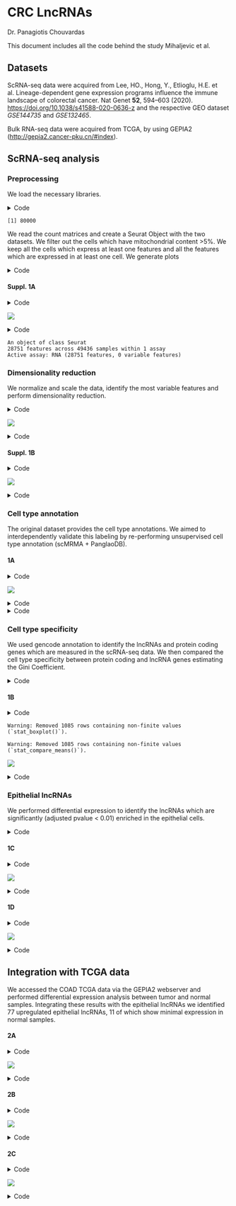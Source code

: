 # CRC LncRNAs
Dr. Panagiotis Chouvardas

This document includes all the code behind the study Mihaljevic et al.

## Datasets

ScRNA-seq data were acquired from Lee, HO., Hong, Y., Etlioglu, H.E. et
al. Lineage-dependent gene expression programs influence the immune
landscape of colorectal cancer. Nat Genet **52**, 594–603 (2020).
https://doi.org/10.1038/s41588-020-0636-z and the respective GEO dataset
*GSE144735* and *GSE132465*.

Bulk RNA-seq data were acquired from TCGA, by using GEPIA2
(http://gepia2.cancer-pku.cn/#index).

## ScRNA-seq analysis

### Preprocessing

We load the necessary libraries.

<details>
<summary>Code</summary>

``` r
library(scMRMA)
library(Seurat)
library(ggplot2)
library(pals)
library(dplyr)
library(tidyverse)
library(Nebulosa)
library(ggrepel)
library(ggpubr)
library(reshape)
library(ggvenn)
library(DescTools)
memory.limit(80000)
```

</details>

    [1] 80000

We read the count matrices and create a Seurat Object with the two
datasets. We filter out the cells which have mitochondrial content \>5%.
We keep all the cells which express at least one features and all the
features which are expressed in at least one cell. We generate plots

<details>
<summary>Code</summary>

``` r
counts1 <- read.table("DATA/GSE144735_processed_KUL3_CRC_10X_raw_UMI_count_matrix.txt", header = T, sep="\t", row.names = 1)
meta1 <- read.table("DATA/GSE144735_processed_KUL3_CRC_10X_annotation.txt", header = T, sep="\t", row.names = 1)
rownames(meta1) <- gsub("-",".", rownames(meta1))

obj1 <- CreateSeuratObject(counts = counts1, min.cells = 1, min.features = 1)
meta1 = meta1[colnames(obj1),]
obj1$type <- meta1$Class
obj1$Cell_type <- meta1$Cell_type
obj1[["percent.mt"]] <- PercentageFeatureSet(obj1, pattern = "^MT-")
obj1 <- subset(obj1, subset = percent.mt < 5)

rm(counts1)
rm(meta1)

counts2 <- read.table("DATA/GSE132465_GEO_processed_CRC_10X_raw_UMI_count_matrix.txt", header = T, sep="\t", row.names = 1)
meta2 <- read.table("DATA/GSE132465_GEO_processed_CRC_10X_cell_annotation.txt", header = T, sep="\t", row.names = 1)
rownames(meta2) <- gsub("-",".", rownames(meta2))

obj2 <- CreateSeuratObject(counts = counts2,min.cells = 1, min.features = 1)
meta2 = meta2[colnames(obj2),]
obj2$type <- meta2$Class
obj2$Cell_type <- meta2$Cell_type
obj2[["percent.mt"]] <- PercentageFeatureSet(obj2, pattern = "^MT-")
obj2 <- subset(obj2, subset = percent.mt < 5)

rm(counts2)
rm(meta2)

gc()
obj1$GSE <- "GSE144735"
obj2$GSE <- "GSE132465"
obj <- merge(obj1, y = obj2)
saveRDS(obj, "OUT/merged.Rds")
rm(obj1)
rm(obj2)
```

</details>

#### Suppl. 1A

<details>
<summary>Code</summary>

``` r
obj <- readRDS("OUT/merged.Rds")
VlnPlot(obj, features = c("nFeature_RNA", "nCount_RNA", "percent.mt"), ncol = 3, group.by = "GSE", cols=kelly()[c(14,11)], pt.size = 0)
```

</details>

![](CRC.lcRNAs_files/figure-commonmark/unnamed-chunk-3-1.png)

<details>
<summary>Code</summary>

``` r
#ggsave("OUT/Suppl. 1A. QC.pdf", width = 20, height = 9.9, units = "cm")

obj
```

</details>

    An object of class Seurat 
    28751 features across 49436 samples within 1 assay 
    Active assay: RNA (28751 features, 0 variable features)

### Dimensionality reduction

We normalize and scale the data, identify the most variable features and
perform dimensionality reduction.

<details>
<summary>Code</summary>

``` r
obj <- NormalizeData(obj)
obj <-  FindVariableFeatures(obj, selection.method = "vst", nfeatures = 2000)
all.genes <- rownames(obj)
obj <- ScaleData(obj, features = all.genes)
obj <- RunPCA(obj, features = VariableFeatures(object = obj), npcs = 50)
ElbowPlot(obj)
```

</details>

![](CRC.lcRNAs_files/figure-commonmark/unnamed-chunk-4-1.png)

<details>
<summary>Code</summary>

``` r
obj <- RunUMAP(obj, dims = 1:15)
```

</details>

#### Suppl. 1B

<details>
<summary>Code</summary>

``` r
DimPlot(obj, group.by="GSE", cols=kelly()[c(14,11)], split.by = "GSE") + ggtitle("") + theme(legend.position = "top")
```

</details>

![](CRC.lcRNAs_files/figure-commonmark/unnamed-chunk-5-1.png)

<details>
<summary>Code</summary>

``` r
#ggsave("OUT/Suppl. 1B. UMAP batch.pdf", width = 20, height = 9.9, units = "cm")
```

</details>

### Cell type annotation

The original dataset provides the cell type annotations. We aimed to
interdependently validate this labeling by re-performing unsupervised
cell type annotation (scMRMA + PanglaoDB).

#### 1A

<details>
<summary>Code</summary>

``` r
DimPlot(obj, group.by="Cell_type", cols=kelly()[c(3,7, 4,5,6,8)], label = T, label.box = T, label.color = "white") + ggtitle("") + theme(legend.position = "none")
```

</details>

![](CRC.lcRNAs_files/figure-commonmark/unnamed-chunk-6-1.png)

<details>
<summary>Code</summary>

``` r
#ggsave("OUT/1A. UMAP.cell type.pdf", width = 10, height = 9, units = "cm")
```

</details>
<details>
<summary>Code</summary>

``` r
result <- scMRMA(input=obj, species="Hs")
obj[["cell_type1"]] <- result$multiR$annotationResult[colnames(obj),1]

df <- melt(table(obj$Cell_type, obj$cell_type1))
colnames(df) <- c("Original","Validation","Fraction")

ggplot(df, aes(x=Original, y=Fraction, fill=Validation)) + geom_bar(stat="identity", position = "fill") + 
  scale_fill_manual(values = kelly()[c(6,7, 3,5,8)]) + theme_bw() + coord_flip()
#ggsave("OUT/Suppl. 1C. cell type validation.pdf", width = 20, height = 9.9, units = "cm")
```

</details>

### Cell type specificity

We used gencode annotation to identify the lncRNAs and protein coding
genes which are measured in the scRNA-seq data. We then compared the
cell type specificity between protein coding and lncRNA genes estimating
the Gini Coefficient.

<details>
<summary>Code</summary>

``` r
gencode <- read.table("DATA/human_gencode.txt", header = T)
lnc <- filter(gencode, type == "lncRNA")
lnc <- lnc[which(lnc$SYMBOL %in% rownames(obj)),]
prot <- filter(gencode, type == "protein_coding")
prot <- prot[which(prot$SYMBOL %in% rownames(obj)),]

Idents(obj) <- "Cell_type"

lnc_percent <- DotPlot(obj, features = unique(lnc$SYMBOL))
lnc_percent <- lnc_percent$data
GiniCoef_lnc <- lnc_percent %>% group_by(features.plot) %>% summarise(gini = Gini(pct.exp))
GiniCoef_lnc$type <- "lncRNA"

prot_percent <- DotPlot(obj, features = unique(prot$SYMBOL))
prot_percent <- prot_percent$data
GiniCoef_prot <- prot_percent %>% group_by(features.plot) %>% summarise(gini = Gini(pct.exp))
GiniCoef_prot$type <- "protein_coding"

GiniCoef <-rbind(GiniCoef_lnc, GiniCoef_prot)
saveRDS(object = GiniCoef, "OUT/gini.Rds")
```

</details>

#### 1B

<details>
<summary>Code</summary>

``` r
GiniCoef <- readRDS("OUT/gini.Rds")
temp <- GiniCoef %>% filter(type=="lncRNA") 
lnc_n <- length(which(!is.na(temp$gini)))
temp <- GiniCoef %>% filter(type=="protein_coding") 
prot_n <- length(which(!is.na(temp$gini)))

ggplot(GiniCoef, aes(x=type, y=gini, fill=type)) + geom_boxplot() + stat_compare_means(hjust=0) + theme_bw() + 
  scale_fill_manual(values = kelly()[c(12,9)]) + 
  theme(axis.title.x = element_blank()) + theme(axis.text.x = element_blank()) + theme(legend.position = "bottom") + 
  annotate(x = c("lncRNA","protein_coding"), y=c(0.84, 0.57), label=c(paste0("(n = ",lnc_n,")"), 
                                    paste0("(n = ",prot_n,")")), col='black', size=4, geom="text")
```

</details>

    Warning: Removed 1085 rows containing non-finite values (`stat_boxplot()`).

    Warning: Removed 1085 rows containing non-finite values
    (`stat_compare_means()`).

![](CRC.lcRNAs_files/figure-commonmark/unnamed-chunk-9-1.png)

<details>
<summary>Code</summary>

``` r
#ggsave("OUT/1B. cell type.specificity.pdf", width = 10, height = 9, units = "cm")
```

</details>

### Epithelial lncRNAs

We performed differential expression to identify the lncRNAs which are
significantly (adjusted pvalue \< 0.01) enriched in the epithelial
cells.

<details>
<summary>Code</summary>

``` r
Idents(obj) <- "Cell_type"
gencode <- read.table("DATA/human_gencode.txt", header = T)
lnc <- filter(gencode, type == "lncRNA")
lnc <- lnc[which(lnc$SYMBOL %in% rownames(obj)),]
lnc_percent <- DotPlot(obj, features = unique(lnc$SYMBOL))
lnc_percent <- lnc_percent$data
M <- FindMarkers(obj, ident.1 = "Epithelial cells", only.pos = T, min.pct = 0, logfc.threshold = 0, features = unique(lnc$SYMBOL))
M <- subset(M, p_val_adj < 0.01)

lnc_percent2 <- subset(lnc_percent, features.plot %in% rownames(M))
lnc_percent2$id <- factor(lnc_percent2$id, levels = c("B cells", "Epithelial cells", "Mast cells", "Myeloids", "Stromal cells", "T cells"))
```

</details>

#### 1C

<details>
<summary>Code</summary>

``` r
plot_density(obj, "LINC00523")
```

</details>

![](CRC.lcRNAs_files/figure-commonmark/unnamed-chunk-11-1.png)

<details>
<summary>Code</summary>

``` r
#ggsave("OUT/1C. Epithelial.lncRNAs.example.pdf", width = 10, height = 9, units = "cm")
```

</details>

#### 1D

<details>
<summary>Code</summary>

``` r
ggplot(lnc_percent2, aes(x=reorder(id, avg.exp.scaled), y=avg.exp.scaled, fill=id)) + geom_boxplot() + coord_flip() + 
  scale_fill_manual(values = kelly()[c(3,7, 4,5,6,8)]) + theme_bw() + theme(legend.position = "none") + ylab("Expression (Scaled)") + xlab("Cell Type")
```

</details>

![](CRC.lcRNAs_files/figure-commonmark/unnamed-chunk-12-1.png)

<details>
<summary>Code</summary>

``` r
#ggsave("OUT/1D. Epithelial.lncRNAs.expression.pdf", width = 10, height = 9, units = "cm")
```

</details>

## Integration with TCGA data

We accessed the COAD TCGA data via the GEPIA2 webserver and performed
differential expression analysis between tumor and normal samples.
Integrating these results with the epithelial lncRNAs we identified 77
upregulated epithelial lncRNAs, 11 of which show minimal expression in
normal samples.

#### 2A

<details>
<summary>Code</summary>

``` r
COAD <- read.table("DATA/coad.tcga.txt", header = T)
lnc <- filter(gencode, type == "lncRNA")
COAD <- filter(COAD, Gene %in% lnc$SYMBOL)
x = list(COAD$Gene[which(COAD$log2FC >0)], COAD$Gene[which(COAD$log2FC < 0)], rownames(M))
names(x) <- c("TCGA-Up","TCGA-Down", "Epithelial")
ggvenn(
  x, 
  fill_color = c(viridis(11)[c(11,1)], kelly()[c(7)]),show_percentage = F, 
  stroke_size = 0.5, set_name_size = 4, fill_alpha=0.85,
) + ggtitle("TCGA - Epithelial lncRNAs overlap") + theme(plot.title = element_text(hjust = 0.5, face="bold"))
```

</details>

![](CRC.lcRNAs_files/figure-commonmark/unnamed-chunk-13-1.png)

<details>
<summary>Code</summary>

``` r
#ggsave("OUT/2A. Epithelial.lncRNAs.TCGA.venn.pdf", width = 10, height = 9, units = "cm")
```

</details>

#### 2B

<details>
<summary>Code</summary>

``` r
COAD <- filter(COAD, Gene %in% rownames(M))

ggplot(COAD, aes(x=reorder(Gene, log2FC), y=log2FC, fill=log2FC)) + geom_bar(stat="identity") + coord_flip() + 
  scale_fill_gradient2(midpoint = 0, low = viridis(3)[1], high = viridis(3)[3]) + theme_bw() + xlab("LncRNAs") + theme(legend.position = "none") +
  theme(axis.text.y = element_text(size=6))
```

</details>

![](CRC.lcRNAs_files/figure-commonmark/unnamed-chunk-14-1.png)

<details>
<summary>Code</summary>

``` r
#ggsave("OUT/2B. Epithelial.lncRNAs.TCGA.DEGs.pdf", width = 10, height = 20, units = "cm")
```

</details>

#### 2C

<details>
<summary>Code</summary>

``` r
ggplot(COAD, aes(x=log(Tumor+0.001), y=log(Normal+0.001))) + geom_point() + theme_bw() +
  ylab("log(Normal Expression)") + xlab("log(Tumor Expression)") +
  geom_label_repel(
    nudge_y = 3,
    nudge_x = 0.5, color = kelly()[7], fill="white",
    max.overlaps = 100000, size=2,
    label=ifelse(COAD$Normal == 0, COAD$Gene, "")) 
```

</details>

![](CRC.lcRNAs_files/figure-commonmark/unnamed-chunk-15-1.png)

<details>
<summary>Code</summary>

``` r
#ggsave("OUT/2C. Epithelial.lncRNAs.TCGA.ZeroNormal.pdf", width = 10, height = 9, units = "cm")
```

</details>
